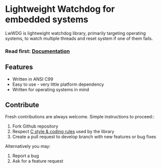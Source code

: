 # Lightweight Watchdog for embedded systems

LwWDG is lightweight watchdog library, primarily targeting operating systems,
to watch multiple threads and reset system if one of them fails.

<h3>Read first: <a href="http://docs.majerle.eu/projects/lwwdg/">Documentation</a></h3>

## Features

* Written in ANSI C99
* Easy to use - very little platform dependency
* Written for operating systems in mind

## Contribute

Fresh contributions are always welcome. Simple instructions to proceed::

1. Fork Github repository
2. Respect [C style & coding rules](https://github.com/MaJerle/c-code-style) used by the library
3. Create a pull request to develop branch with new features or bug fixes

Alternatively you may:

1. Report a bug
2. Ask for a feature request
